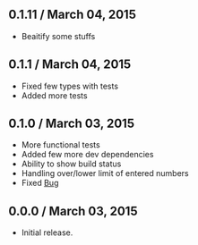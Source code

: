 ## 0.1.11 / March 04, 2015
  * Beaitify some stuffs
  
  
## 0.1.1 / March 04, 2015
  * Fixed few types with tests
  * Added more tests


## 0.1.0 / March 03, 2015
  * More functional tests
  * Added few more dev dependencies
  * Ability to show build status
  * Handling over/lower limit of entered numbers
  * Fixed [Bug](https://github.com/garora/number2text/issues/1)

## 0.0.0 / March 03, 2015
  * Initial release.
